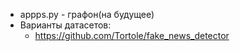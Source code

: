 * appps.py - графон(на будущее)
* Варианты датасетов:
    * https://github.com/Tortole/fake_news_detector    
